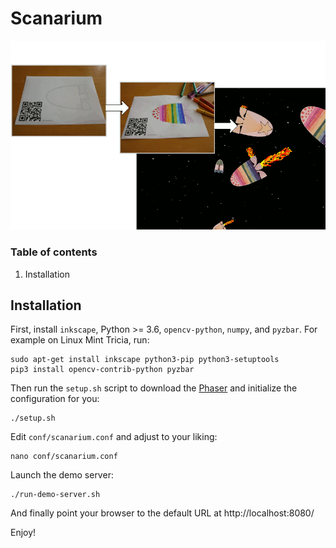 # Scanarium

![](docs/images/bait.gif)

### Table of contents

1. Installation


## Installation

First, install `inkscape`, Python >= 3.6, `opencv-python`, `numpy`, and
`pyzbar`. For example on Linux Mint Tricia, run:

```
sudo apt-get install inkscape python3-pip python3-setuptools
pip3 install opencv-contrib-python pyzbar
```

Then run the `setup.sh` script to download the [Phaser](https://phaser.io/) and
initialize the configuration for you:

```
./setup.sh
```

Edit `conf/scanarium.conf` and adjust to your liking:

```
nano conf/scanarium.conf
```

Launch the demo server:

```
./run-demo-server.sh
```

And finally point your browser to the default URL at http://localhost:8080/

Enjoy!
